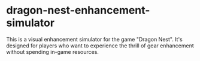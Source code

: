 # dragon-nest-enhancement-simulator
This is a visual enhancement simulator for the game "Dragon Nest". It's designed for players who want to experience the thrill of gear enhancement without spending in-game resources.
